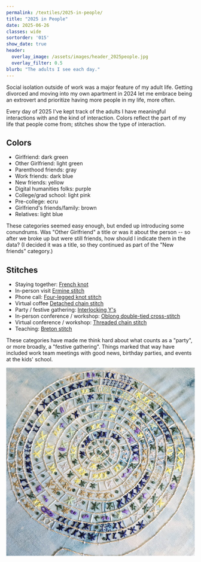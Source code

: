 ```yaml
---
permalink: /textiles/2025-in-people/
title: "2025 in People"
date: 2025-06-26
classes: wide
sortorder: '015'
show_date: true
header:
  overlay_image: /assets/images/header_2025people.jpg
  overlay_filter: 0.5
blurb: "The adults I see each day."
---
```


Social isolation outside of work was a major feature of my adult life. Getting divorced and moving into my own apartment in 2024 let me embrace being an extrovert and prioritize having more people in my life, more often.

Every day of 2025 I've kept track of the adults I have meaningful interactions with and the kind of interaction. Colors reflect the part of my life that people come from; stitches show the type of interaction.

## Colors

* Girlfriend: dark green
* Other Girlfriend: light green
* Parenthood friends: gray
* Work friends: dark blue
* New friends: yellow
* Digital humanities folks: purple
* College/grad school: light pink
* Pre-college: ecru
* Girlfriend's friends/family: brown
* Relatives: light blue

These categories seemed easy enough, but ended up introducing some conundrums. Was "Other Girlfriend" a title or was it about the person -- so after we broke up but were still friends, how should I indicate them in the data? (I decided it was a title, so they continued as part of the "New friends" category.)

## Stitches

* Staying together: [French knot](https://rsnstitchbank.org/stitch/french-knot)
* In-person visit [Ermine stitch](https://rsnstitchbank.org/stitch/ermine-stitch)
* Phone call: [Four-legged knot stitch](https://rsnstitchbank.org/stitch/four-legged-knot-stitch)
* Virtual coffee [Detached chain stitch](https://rsnstitchbank.org/stitch/detached-chain-stitch)
* Party / festive gathering: [Interlocking Y's](https://rsnstitchbank.org/stitch/interlocking-ys-pattern)
* In-person conference / workshop: [Oblong double-tied cross-stitch](https://rsnstitchbank.org/stitch/oblong-double-tied-cross-stitch)
* Virtual conference / workshop: [Threaded chain stitch](https://rsnstitchbank.org/stitch/threaded-chain-stitch)
* Teaching: [Breton stitch](https://rsnstitchbank.org/stitch/breton-stitch)

These categories have made me think hard about what counts as a "party", or more broadly, a "festive gathering". Things marked that way have included work team meetings with good news, birthday parties, and events at the kids' school.

![Progress on the embroidery as of May 2025](/assets/images/textiles_2025people-may.jpg)